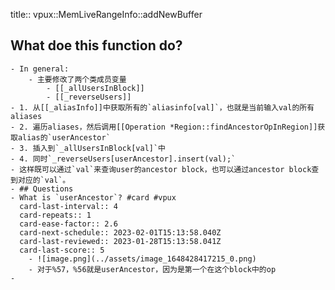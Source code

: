 title:: vpux::MemLiveRangeInfo::addNewBuffer
## What doe this function do?
	- In general:
		- 主要修改了两个类成员变量
			- [[_allUsersInBlock]]
			- [[_reverseUsers]]
	- 1. 从[[_aliasInfo]]中获取所有的`aliasinfo[val]`，也就是当前输入val的所有aliases
	- 2. 遍历aliases，然后调用[[Operation *Region::findAncestorOpInRegion]]获取alias的`userAncestor`
	- 3. 插入到`_allUsersInBlock[val]`中
	- 4. 同时`_reverseUsers[userAncestor].insert(val);`
	- 这样既可以通过`val`来查询user的ancestor block，也可以通过ancestor block查到对应的`val`。
	- ## Questions
	- What is `userAncestor`? #card #vpux
	  card-last-interval:: 4
	  card-repeats:: 1
	  card-ease-factor:: 2.6
	  card-next-schedule:: 2023-02-01T15:13:58.040Z
	  card-last-reviewed:: 2023-01-28T15:13:58.041Z
	  card-last-score:: 5
		- ![image.png](../assets/image_1648428417215_0.png)
		- 对于%57，%56就是userAncestor，因为是第一个在这个block中的op
	-
